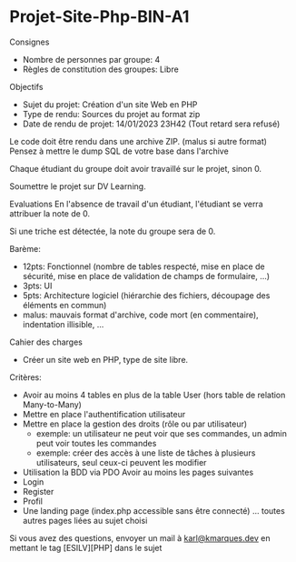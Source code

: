 # Projet-Site-Php-BIN-A1

Consignes
- Nombre de personnes par groupe: 4
- Règles de constitution des groupes: Libre

Objectifs
- Sujet du projet: Création d'un site Web en PHP
- Type de rendu: Sources du projet au format zip
- Date de rendu de projet: 14/01/2023 23H42 (Tout retard sera refusé)

Le code doit être rendu dans une archive ZIP. (malus si autre format) Pensez à mettre le dump SQL de votre base dans l'archive


Chaque étudiant du groupe doit avoir travaillé sur le projet, sinon 0.

Soumettre le projet sur DV Learning.

Evaluations
En l'absence de travail d'un étudiant, l'étudiant se verra attribuer la note de 0.

Si une triche est détectée, la note du groupe sera de 0.

Barème:

- 12pts: Fonctionnel (nombre de tables respecté, mise en place de sécurité, mise en place de validation de champs de formulaire, ...)
- 3pts: UI
- 5pts: Architecture logiciel (hiérarchie des fichiers, découpage des éléments en commun)
- malus: mauvais format d'archive, code mort (en commentaire), indentation illisible, ...

Cahier des charges

- Créer un site web en PHP, type de site libre.

Critères:

- Avoir au moins 4 tables en plus de la table User (hors table de relation Many-to-Many)
- Mettre en place l'authentification utilisateur
- Mettre en place la gestion des droits (rôle ou par utilisateur)
  - exemple: un utilisateur ne peut voir que ses commandes, un admin peut voir toutes les commandes
  - exemple: créer des accès à une liste de tâches à plusieurs utilisateurs, seul ceux-ci peuvent les modifier
- Utilisation la BDD via PDO
Avoir au moins les pages suivantes
- Login
- Register
- Profil
- Une landing page (index.php accessible sans être connecté)
... toutes autres pages liées au sujet choisi
  
Si vous avez des questions, envoyer un mail à karl@kmarques.dev en mettant le tag [ESILV][PHP] dans le sujet
